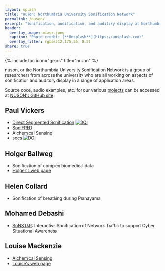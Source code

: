 ```yaml
---
layout: splash
title: "nuson: Northumbria University Sonification Network"
permalink: /nuson/
excerpt: "Sonification, audification, and auditory display at Northumbria."
header:
  overlay_image: mixer.jpeg
  caption: "Photo credit: [**Unsplash**](https://unsplash.com)"
  overlay_filter: rgba(212,175,55, 0.5)
share: true
---
```

{% include toc icon="gears" title="nuson" %}

nuson, or the Northumbria University Sonification Network is a group of researchers from 
across the university who are all working on aspects of sonification and auditory display
in a range of application areas.

Source code, audio examples, etc. for our various [projects](/projects/) can be accessed at 
[NUSON's GitHub site](https://github.com/nuson).

## Paul Vickers

* [Direct Segmented Sonification](/DSSon/) [![DOI](https://zenodo.org/badge/DOI/10.5281/zenodo.1007784.svg)](https://doi.org/10.5281/zenodo.1007784)
* [SoniFRED](/SoniFRED/)
* [Alchemical Sensing](/alchemical_sensing/)
* [socs](/socs/) [![DOI](https://zenodo.org/badge/DOI/10.5281/zenodo.49844.svg)](https://doi.org/10.5281/zenodo.49844)


## Holger Ballweg

* Sonification of complex biomedical data
* [Holger's web page](https://uiae.de/)

## Helen Collard

* Sonification of breathing during Pranayama

## Mohamed Debashi

* [SoNSTAR](/SoNSTAR): Interactive Sonification of Network Traffic to support Cyber Situational Awareness

## Louise Mackenzie

* [Alchemical Sensing](/alchemical_sensing/)
* [Louise's web page](http://www.loumackenzie.com/)



